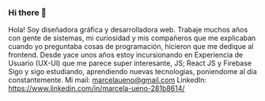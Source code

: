 ### Hi there 👋

<!--
**marcelaueno/marcelaueno** is a ✨ _special_ ✨ repository because its `README.md` (this file) appears on your GitHub profile.

Here are some ideas to get you started:

- 🔭 I’m currently working on ...
- 🌱 I’m currently learning ...
- 👯 I’m looking to collaborate on ...
- 🤔 I’m looking for help with ...
- 💬 Ask me about ...
- 📫 How to reach me: ...
- 😄 Pronouns: ...
- ⚡ Fun fact: ...
-->

Hola!
Soy diseñadora gráfica y desarrolladora web. Trabaje muchos años con gente de sistemas, mi curiosidad y mis compañeros que me explicaban cuando yo preguntaba cosas de programación, hicieron que me dedique al frontend. Desde yace unos años estoy incursionando en Experiencia de Usuario (UX-UI) que me parece super interesante, JS; React JS y Firebase 
Sigo y sigo estudiando, aprendiendo nuevas tecnologias, poniendome al día constantemente. 
Mi mail: marcelaueno@gmail.com
LinkedIn: https://www.linkedin.com/in/marcela-ueno-281b8614/
